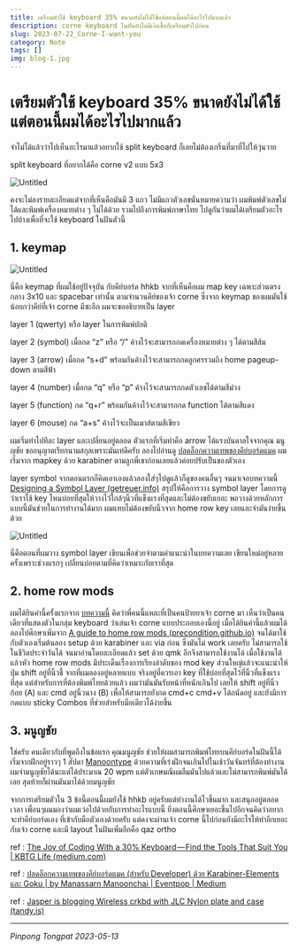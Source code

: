 ```yaml
---
title: เตรียมตัวใช้ keyboard 35% ขนาดยังไม่ได้ใช้แต่ตอนนี้ผมได้อะไรไปมากแล้ว
description: corne keyboard ในฝันยังไม่มีเงินซื้อก็เตรียมตัวไปก่อน
slug: 2023-07-22_Corne-I-want-you
category: Note
tags: []
img: blog-1.jpg
---
```


# เตรียมตัวใช้ keyboard 35% ขนาดยังไม่ได้ใช้แต่ตอนนี้ผมได้อะไรไปมากแล้ว

จำไม่ได้แล้วว่าไปเห็นอะไรมาแล้วอยากใช้ split keyboard ก็เลยไม่ต้องเกริ่นที่มาที่ไปให้วุ่นวาย

split keyboard ที่อยากได้คือ corne v2 แบบ 5x3

![Untitled](/content/img/2023-07-23_Corne-I-want-you_img-01.png)

คงจะไม่ลงรายละเอียดแต่จากที่เห็นคือมันมี 3 แถว ไม่มีแถวตัวเลขนั่นหมายความว่า ผมพิมพ์ตัวเลขไม่ได้และพิมพ์เครื่องหมายต่าง ๆ ไม่ได้ด้วย รวมไปถึงการพิมพ์ภาษาไทย ไปดูกันว่าผมได้เตรียมตัวอะไรไปบ้างเพื่อที่จะใช้ keyboard ในฝันตัวนี้

## 1. keymap

![Untitled](/content/img/2023-07-23_Corne-I-want-you_img-02.png)

นี่คือ keymap ที่ผมใช้อยู่ปัจจุบัน กับคีย์บอร์ด hhkb จากที่เห็นคือผม map key เฉพาะส่วนตรงกลาง 3x10 และ spacebar เท่านั้น ตามจำนวนคึย์ของเจ้า corne ซึ่งจาก keymap ของผมมันใช้น้อยกว่าคีย์ที่เจ้า corne มีซะอีก ผมจะขออธิบายเป็น layer

layer 1 (qwerty) หรือ layer ในการพิมพ์ปกติ

layer 2 (symbol) เมื่อกด “z” หรือ “/” ค้างไว้จะสามารถกดเครื่องหมายต่าง ๆ ได้ตามสีส้ม

layer 3 (arrow) เมื่อกด “s+d” พร้อมกันค้างไว้จะสามารถกดลูกศรรวมถึง home pageup-down ตามสีฟ้า

layer 4 (number) เมื่อกด “q” หรือ “p” ค้างไว้จะสามารถกดตัวเลขได้ตามสีม่วง

layer 5 (function) กด “q+r” พร้อมกันค้างไว้จะสามารถกด function ได้ตามสีแดง

layer 6 (mouse) กด “a+s” ค้างไว้จะเป็นเมาส์ตามสีเขียว

ผมเริ่มทำไปทีละ layer และเปลี่ยนอยู่ตลอด ตัวแรกที่เริ่มทำคือ arrow ได้แรงบันดาลใจจากคุณ มนูญชัย ขออนุญาตเรียกนามสกุลเพราะมันเท่ดีครับ ลองไปอ่านดู [ปลดล็อกความเทพของคีย์บอร์ดแมค](https://medium.com/event-pop/%E0%B8%9B%E0%B8%A5%E0%B8%94%E0%B8%A5%E0%B9%87%E0%B8%AD%E0%B8%81%E0%B8%84%E0%B8%A7%E0%B8%B2%E0%B8%A1%E0%B9%80%E0%B8%97%E0%B8%9E%E0%B8%82%E0%B8%AD%E0%B8%87%E0%B8%84%E0%B8%B5%E0%B8%A2%E0%B9%8C%E0%B8%9A%E0%B8%AD%E0%B8%A3%E0%B9%8C%E0%B8%94%E0%B9%81%E0%B8%A1%E0%B8%84-%E0%B8%AA%E0%B8%B3%E0%B8%AB%E0%B8%A3%E0%B8%B1%E0%B8%9A-developer-%E0%B8%94%E0%B9%89%E0%B8%A7%E0%B8%A2-karabiner-elements-%E0%B9%81%E0%B8%A5%E0%B8%B0-goku-e9fb87226db9) ผมเริ่มจาก mapkey ด้วย karabiner ตามลูกพี่เขาก่อนเลยแล้วค่อยปรับเป็นของตัวเอง

layer symbol จากตอนแรกก็คิดเอาเองแล้วลองใส่ๆไปดูแล้วก็ดูของคนอื่นๆ จนมาเจอบทความนี้ [Designing a Symbol Layer (getreuer.info)](https://getreuer.info/posts/keyboards/symbol-layer/index.html) สรุปให้คือการวาง symbol layer โดยการดูว่าเราใช้ key ไหนบ่อยที่สุดให้วางไว้ใกล้ๆนิ้วที่แข็งแรงที่สุดและไม่ต้องขยับเยอะ พอวางด้วยหลักการแบบนี้มันช่วยในการทำงานได้มาก ผมแทบไม่ต้องขยับนิ้วจาก home row key เลยและจำมันง่ายขึ้นด้วย

![Untitled](/content/img/2023-07-23_Corne-I-want-you_img-03.png)

นี่คือตอนที่ผมวาง symbol layer เขียนเพื่อช่วยจำตามคำแนะนำในบทความเลย เขียนใหม่อยู่หลายครั้งเพราะช่วงแรกๆ เปลี่ยนบ่อยตามที่คิดว่าเหมาะกับเราที่สุด

## 2. home row mods

ผมได้ยินคำนี้ครั้งแรกจาก [บทความนี้](https://medium.com/kbtg-life/the-joy-of-coding-with-a-30-keyboard-find-the-tools-that-suit-you-86987a98eebd) คิดว่าพี่คนนี้แหละที่เป็นคนป้ายยาเจ้า corne มา เห็นว่าเป็นคนเดียวที่แสดงตัวในกลุ่ม keyboard ว่าเล่นเจ้า corne แบบประกอบเองนี้อยู่ เมื่อได้ยินคำนี้แล้วผมได้ลองไปศึกษาเพิ่มจาก [A guide to home row mods (precondition.github.io)](https://precondition.github.io/home-row-mods) จนได้มาใช้กับตัวเองเริ่มต้นลอง setup ด้วย karabiner และ via ก่อน ซึ่งมันไม่ work เลยครับ ไม่สามารถใช้ในชีวิตประจำวันได้ จนมาอ่านโดยละเอียดแล้ว set ด้วย qmk อีกจึงสามารถใช้งานได้ เมื่อใช้งานได้แล้วหัว home row mods มีประเด็นเรื่องการเรียงลำดับของ mod key ส่วนใหญ่แล้วจะแนะนำให้ปุ่ม shift อยู่ที่นิ้วชี้ จากที่ผมลองอยู่หลายแบบ จริงอยู่ที่ควรเอา key ที่ใช้บ่อยที่สุดไว้ที่นิ้วที่แข็งแรงที่สุด แต่สำหรับการที่ต้องพิมพ์ไทยด้วยแล้ว ผมว่ามันมันรับหน้าที่หนักเกินไป เลยให้ shift อยู่ที่นิ้วก้อย (A) และ cmd อยู่นิ้วนาง (B) เพื่อให้สามารถยังกด cmd+c cmd+v ได้ถนัดอยู่ และยังมีการกดแบบ sticky Combos ที่ช่วยสำหรับมือเดียวได้ง่ายขึ้น

## 3. มนูญชัย

ใช่ครับ คนเดียวกับที่พูดถึงในข้อแรก คุณมนูญชัย ช่วยให้ผมสามารถพิมพ์ไทยบนคีย์บอร์ดในฝันนี้ได้ เริ่มจากฝึกอยู่ราวๆ 1 สัปดา [Manoontype](https://manoontype.web.app/) ด้วยความที่เร่งฝึกจนเกินไปในเช้าวันจันทร์ที่ต้องทำงาน ผมจำมนูญชัยได้นะแต่ได้ประมาณ 20 wpm แต่ตัวเกษมณีผมลืมมันไปแล้วและไม่สามารถพิมพ์มันได้เลย สุดท้ายก็ผ่านมันมาได้ด้วยมนูญชัย

จากการเตรียมตัวใน 3 ข้อนี้ตอนนี้ผมยังใช้ hhkb อยู่ครับแต่ทำงานได้ไวขึ้นมาก และสนุกอยู่ตลอดเวลา เพื่อนๆผมมองว่าผมเว่อไปด้วยกับการทำอะไรแบบนี้ ยิ่งตอนนี้ศึกษาเยอะขึ้นไปอีกจนคิดว่าอยากจะทำคีย์บอร์ดเอง ที่เข้ากับมือตัวเองด้วยครับ แต่คงจะผ่านเจ้า corne นี้ไปก่อนยังมีอะไรให้ทำอีกเยอะกับเจ้า corne และมี layout ในฝันเพิ่มอีกคือ qaz ortho

ref : [The Joy of Coding With a 30% Keyboard — Find the Tools That Suit You | KBTG Life (medium.com)](https://medium.com/kbtg-life/the-joy-of-coding-with-a-30-keyboard-find-the-tools-that-suit-you-86987a98eebd)

ref : [ปลดล็อกความเทพของคีย์บอร์ดแมค (สำหรับ Developer) ด้วย Karabiner-Elements และ Goku | by Manassarn Manoonchai | Eventpop | Medium](https://medium.com/event-pop/%E0%B8%9B%E0%B8%A5%E0%B8%94%E0%B8%A5%E0%B9%87%E0%B8%AD%E0%B8%81%E0%B8%84%E0%B8%A7%E0%B8%B2%E0%B8%A1%E0%B9%80%E0%B8%97%E0%B8%9E%E0%B8%82%E0%B8%AD%E0%B8%87%E0%B8%84%E0%B8%B5%E0%B8%A2%E0%B9%8C%E0%B8%9A%E0%B8%AD%E0%B8%A3%E0%B9%8C%E0%B8%94%E0%B9%81%E0%B8%A1%E0%B8%84-%E0%B8%AA%E0%B8%B3%E0%B8%AB%E0%B8%A3%E0%B8%B1%E0%B8%9A-developer-%E0%B8%94%E0%B9%89%E0%B8%A7%E0%B8%A2-karabiner-elements-%E0%B9%81%E0%B8%A5%E0%B8%B0-goku-e9fb87226db9)

ref : [Jasper is blogging Wireless crkbd with JLC Nylon plate and case (tandy.is)](https://jasper.tandy.is/blogging/wireless-crkbd-with-jlc-nylon-plate-and-case)

---

_Pinpong_ _Tongpat_
_2023-05-13_
